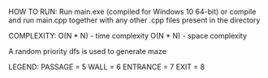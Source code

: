 HOW TO RUN:
Run main.exe (compiled for Windows 10 64-bit) or compile and run main.cpp together with any other .cpp files present in the directory

COMPLEXITY:
O(N * N) - time complexity
O(N * N) - space complexity

A random priority dfs is used to generate maze

LEGEND:
PASSAGE  =  5
WALL = 6
ENTRANCE = 7
EXIT = 8